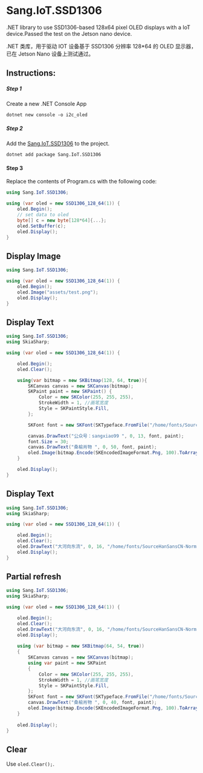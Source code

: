 # Sang.IoT.SSD1306

 .NET library to use SSD1306-based 128x64 pixel OLED displays with a IoT device.Passed the test on the Jetson nano device. 

 .NET 类库，用于驱动 IOT 设备基于 SSD1306 分辨率 128*64 的 OLED 显示器，已在 Jetson Nano 设备上测试通过。

## Instructions:

##### Step 1 

Create a new .NET Console App

```
dotnet new console -o i2c_oled
```

##### Step 2

Add the [Sang.IoT.SSD1306](https://www.nuget.org/packages/Sang.IoT.SSD1306/) to the project. 

```
dotnet add package Sang.IoT.SSD1306
```

#### Step 3

Replace the contents of Program.cs with the following code:

```csharp
using Sang.IoT.SSD1306;

using (var oled = new SSD1306_128_64(1)) {
    oled.Begin();
    // set data to oled
    byte[] c = new byte[128*64]{...};
    oled.SetBuffer(c);
    oled.Display();
}
```

## Display Image

```csharp
using Sang.IoT.SSD1306;

using (var oled = new SSD1306_128_64(1)) {
    oled.Begin();
    oled.Image("assets/test.png");
    oled.Display();
}
```

## Display Text

```csharp
using Sang.IoT.SSD1306;
using SkiaSharp;

using (var oled = new SSD1306_128_64(1)) {

    oled.Begin();
    oled.Clear();

    using(var bitmap = new SKBitmap(128, 64, true)){
        SKCanvas canvas = new SKCanvas(bitmap);
        SKPaint paint = new SKPaint() { 
            Color = new SKColor(255, 255, 255),
            StrokeWidth = 1, //画笔宽度
            Style = SKPaintStyle.Fill,
        };

        SKFont font = new SKFont(SKTypeface.FromFile("/home/fonts/SourceHanSansCN-Normal.ttf"),13);

        canvas.DrawText("公众号：sangxiao99 ", 0, 13, font, paint);
        font.Size = 30;
        canvas.DrawText("桑榆肖物 ", 0, 50, font, paint);
        oled.Image(bitmap.Encode(SKEncodedImageFormat.Png, 100).ToArray());
    }

    oled.Display();
}
```


## Display Text

```csharp
using Sang.IoT.SSD1306;
using SkiaSharp;

using (var oled = new SSD1306_128_64(1)) {

    oled.Begin();
    oled.Clear();
    oled.DrawText("大河向东流", 0, 16, "/home/fonts/SourceHanSansCN-Normal.ttf", 40);
    oled.Display();
}
```

## Partial refresh

```csharp
using Sang.IoT.SSD1306;
using SkiaSharp;

using (var oled = new SSD1306_128_64(1)) {

    oled.Begin();
    oled.Clear();
    oled.DrawText("大河向东流", 0, 16, "/home/fonts/SourceHanSansCN-Normal.ttf", 40);
    oled.Display();
    
    using (var bitmap = new SKBitmap(64, 54, true))
    {
        SKCanvas canvas = new SKCanvas(bitmap);
        using var paint = new SKPaint
        {
            Color = new SKColor(255, 255, 255),
            StrokeWidth = 1, //画笔宽度
            Style = SKPaintStyle.Fill,
        };
        SKFont font = new SKFont(SKTypeface.FromFile("/home/fonts/SourceHanSansCN-Normal.ttf"), 30);
        canvas.DrawText("桑榆肖物 ", 0, 40, font, paint);
        oled.Image(bitmap.Encode(SKEncodedImageFormat.Png, 100).ToArray(), 0, 10, 64, 54);
    }
    
    oled.Display();
}
```

## Clear

Use `oled.Clear();`.
